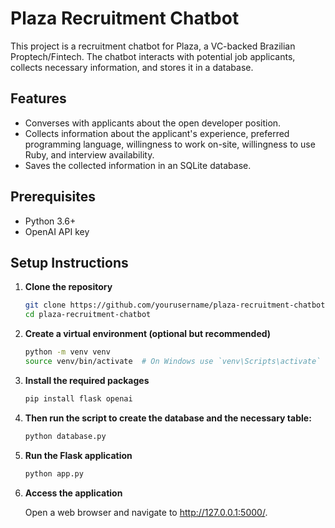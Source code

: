 # Plaza Recruitment Chatbot

This project is a recruitment chatbot for Plaza, a VC-backed Brazilian Proptech/Fintech. The chatbot interacts with potential job applicants, collects necessary information, and stores it in a database.

## Features

- Converses with applicants about the open developer position.
- Collects information about the applicant's experience, preferred programming language, willingness to work on-site, willingness to use Ruby, and interview availability.
- Saves the collected information in an SQLite database.

## Prerequisites

- Python 3.6+
- OpenAI API key

## Setup Instructions

1. **Clone the repository**

   ```bash
   git clone https://github.com/yourusername/plaza-recruitment-chatbot.git
   cd plaza-recruitment-chatbot
   ```

2. **Create a virtual environment (optional but recommended)**

   ```bash
   python -m venv venv
   source venv/bin/activate  # On Windows use `venv\Scripts\activate`
   ```

3. **Install the required packages**

   ```bash
   pip install flask openai
   ```

4. **Then run the script to create the database and the necessary table:**

   ```bash
   python database.py
   ```

5. **Run the Flask application**

   ```bash
   python app.py
   ```

6. **Access the application**
   
   Open a web browser and navigate to http://127.0.0.1:5000/.
   